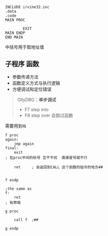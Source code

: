 ```assembly
INCLUDE irvine32.inc
.data
.code
MAIN PROC
		
		EXIT
MAIN ENDP
END MAIN
```

中括号用于取地址值

## 子程序 函数

- 参数传递方法
- 函数定义方式与执行逻辑
- 方便调试和定位错误

> OllyDBG：**单步调试**
>
> - F7 step into
> - F8 step over 会跳过函数

需要用到`栈`

```assembly
f proc
again:
	jmp again
final:
	exit
; 在proc中间的标号 互不干扰  直接冒号就不行

	ret		; 会返回到CALL 这个函数的指令的地方##
	
	
f endp

;the same as
f:
	ret
; 有弊端 

g proc

	call f	;##
	
g endp
```

